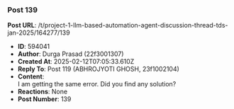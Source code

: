 ### Post 139
**Post URL**: /t/project-1-llm-based-automation-agent-discussion-thread-tds-jan-2025/164277/139
- **ID**: 594041
- **Author**: Durga Prasad (22f3001307)
- **Created At**: 2025-02-12T07:05:33.610Z
- **Reply To**: Post 119 (ABHROJYOTI GHOSH, 23f1002104)
- **Content**:  
  I am getting the same error. Did you find any solution?
- **Reactions**: None
- **Post Number**: 139


